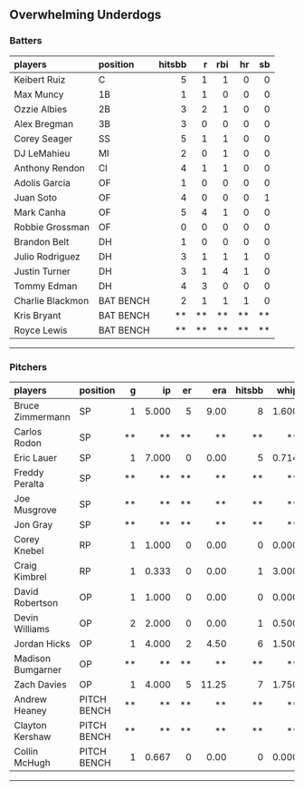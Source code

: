 ## Overwhelming Underdogs

### Batters

 
|players          |position  | hitsbb|  r| rbi| hr| sb| 
|:----------------|:---------|------:|--:|---:|--:|--:| 
|Keibert Ruiz     |C         |      5|  1|   1|  0|  0| 
|Max Muncy        |1B        |      1|  1|   0|  0|  0| 
|Ozzie Albies     |2B        |      3|  2|   1|  0|  0| 
|Alex Bregman     |3B        |      3|  0|   0|  0|  0| 
|Corey Seager     |SS        |      5|  1|   1|  0|  0| 
|DJ LeMahieu      |MI        |      2|  0|   1|  0|  0| 
|Anthony Rendon   |CI        |      4|  1|   1|  0|  0| 
|Adolis Garcia    |OF        |      1|  0|   0|  0|  0| 
|Juan Soto        |OF        |      4|  0|   0|  0|  1| 
|Mark Canha       |OF        |      5|  4|   1|  0|  0| 
|Robbie Grossman  |OF        |      0|  0|   0|  0|  0| 
|Brandon Belt     |DH        |      1|  0|   0|  0|  0| 
|Julio Rodriguez  |DH        |      3|  1|   1|  1|  0| 
|Justin Turner    |DH        |      3|  1|   4|  1|  0| 
|Tommy Edman      |DH        |      4|  3|   0|  0|  0| 
|Charlie Blackmon |BAT BENCH |      2|  1|   1|  1|  0| 
|Kris Bryant      |BAT BENCH |     **| **|  **| **| **| 
|Royce Lewis      |BAT BENCH |     **| **|  **| **| **| 

* * *

### Pitchers

 
|players           |position    |  g|    ip| er|   era| hitsbb|  whip| so|  w| sv| 
|:-----------------|:-----------|--:|-----:|--:|-----:|------:|-----:|--:|--:|--:| 
|Bruce Zimmermann  |SP          |  1| 5.000|  5|  9.00|      8| 1.600|  2|  0|  0| 
|Carlos Rodon      |SP          | **|    **| **|    **|     **|    **| **| **| **| 
|Eric Lauer        |SP          |  1| 7.000|  0|  0.00|      5| 0.714|  5|  1|  0| 
|Freddy Peralta    |SP          | **|    **| **|    **|     **|    **| **| **| **| 
|Joe Musgrove      |SP          | **|    **| **|    **|     **|    **| **| **| **| 
|Jon Gray          |SP          | **|    **| **|    **|     **|    **| **| **| **| 
|Corey Knebel      |RP          |  1| 1.000|  0|  0.00|      0| 0.000|  0|  0|  1| 
|Craig Kimbrel     |RP          |  1| 0.333|  0|  0.00|      1| 3.000|  1|  0|  1| 
|David Robertson   |OP          |  1| 1.000|  0|  0.00|      0| 0.000|  2|  0|  0| 
|Devin Williams    |OP          |  2| 2.000|  0|  0.00|      1| 0.500|  5|  0|  0| 
|Jordan Hicks      |OP          |  1| 4.000|  2|  4.50|      6| 1.500|  5|  0|  0| 
|Madison Bumgarner |OP          | **|    **| **|    **|     **|    **| **| **| **| 
|Zach Davies       |OP          |  1| 4.000|  5| 11.25|      7| 1.750|  2|  0|  0| 
|Andrew Heaney     |PITCH BENCH | **|    **| **|    **|     **|    **| **| **| **| 
|Clayton Kershaw   |PITCH BENCH | **|    **| **|    **|     **|    **| **| **| **| 
|Collin McHugh     |PITCH BENCH |  1| 0.667|  0|  0.00|      0| 0.000|  0|  0|  0| 


* * *


